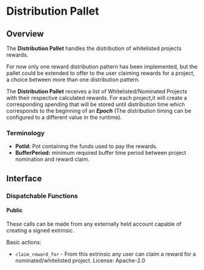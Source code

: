 # Distribution Pallet
## Overview

The **Distribution Pallet** handles the distribution of whitelisted projects rewards.

For now only one reward distribution pattern has been implemented, but the pallet could be extended
to offer to the user claiming rewards for a project, a choice between more than one distribution pattern.
 
The **Distribution Pallet** receives a list of Whitelisted/Nominated Projects with
their respective calculated rewards. For each project,it will create a corresponding 
spending that will be stored until distribution time which corresponds to the beginning of an ***Epoch*** (The distribution timing can be configured to a different value in the runtime).


### Terminology

- **PotId:** Pot containing the funds used to pay the rewards.
- **BufferPeriod:** minimum required buffer time period between project nomination and reward claim.
## Interface

### Dispatchable Functions

#### Public

These calls can be made from any externally held account capable of creating
a signed extrinsic.

Basic actions:
- `claim_reward_for` - From this extrinsic any user can claim a reward for a nominated/whitelisted project.
License: Apache-2.0
